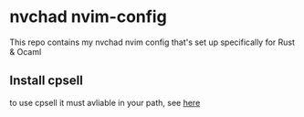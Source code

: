 # nvchad nvim-config 

This repo contains my nvchad nvim config that's set up specifically for Rust & Ocaml

## Install cpsell 
to use cpsell it must avliable in your path, see [here](https://cspell.org/docs/installation/)

